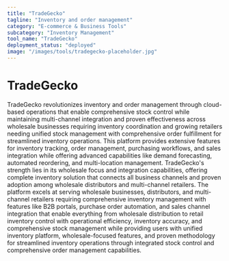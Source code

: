 ```yaml
---
title: "TradeGecko"
tagline: "Inventory and order management"
category: "E-commerce & Business Tools"
subcategory: "Inventory Management"
tool_name: "TradeGecko"
deployment_status: "deployed"
image: "/images/tools/tradegecko-placeholder.jpg"
---
```


# TradeGecko

TradeGecko revolutionizes inventory and order management through cloud-based operations that enable comprehensive stock control while maintaining multi-channel integration and proven effectiveness across wholesale businesses requiring inventory coordination and growing retailers needing unified stock management with comprehensive order fulfillment for streamlined inventory operations. This platform provides extensive features for inventory tracking, order management, purchasing workflows, and sales integration while offering advanced capabilities like demand forecasting, automated reordering, and multi-location management. TradeGecko's strength lies in its wholesale focus and integration capabilities, offering complete inventory solution that connects all business channels and proven adoption among wholesale distributors and multi-channel retailers. The platform excels at serving wholesale businesses, distributors, and multi-channel retailers requiring comprehensive inventory management with features like B2B portals, purchase order automation, and sales channel integration that enable everything from wholesale distribution to retail inventory control with operational efficiency, inventory accuracy, and comprehensive stock management while providing users with unified inventory platform, wholesale-focused features, and proven methodology for streamlined inventory operations through integrated stock control and comprehensive order management capabilities.